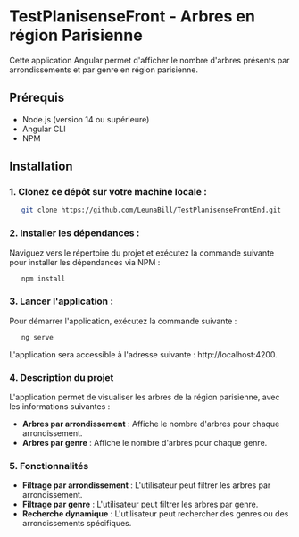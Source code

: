 # TestPlanisenseFront - Arbres en région Parisienne

Cette application Angular permet d'afficher le nombre d'arbres présents par arrondissements et par genre en région parisienne.

## Prérequis

- Node.js (version 14 ou supérieure)
- Angular CLI
- NPM

## Installation

### 1. Clonez ce dépôt sur votre machine locale :

```bash
   git clone https://github.com/LeunaBill/TestPlanisenseFrontEnd.git
```

### 2. Installer les dépendances :

Naviguez vers le répertoire du projet et exécutez la commande suivante pour installer les dépendances via NPM :

```bash
   npm install
```

### 3. Lancer l'application : 

Pour démarrer l'application, exécutez la commande suivante :

```bash
   ng serve
```

L'application sera accessible à l'adresse suivante : http://localhost:4200.

### 4. Description du projet

L'application permet de visualiser les arbres de la région parisienne, avec les informations suivantes :

- **Arbres par arrondissement** : Affiche le nombre d'arbres pour chaque arrondissement.
- **Arbres par genre** : Affiche le nombre d'arbres pour chaque genre.

### 5. Fonctionnalités

- **Filtrage par arrondissement** : L'utilisateur peut filtrer les arbres par arrondissement.
- **Filtrage par genre** : L'utilisateur peut filtrer les arbres par genre.
- **Recherche dynamique** : L'utilisateur peut rechercher des genres ou des arrondissements spécifiques.
